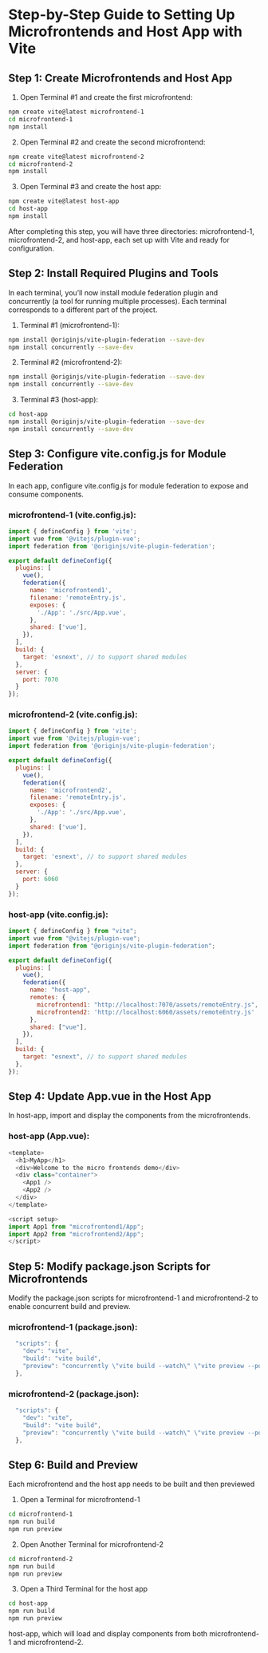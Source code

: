 # Step-by-Step Guide to Setting Up Microfrontends and Host App with Vite

## Step 1: Create Microfrontends and Host App
1. Open Terminal #1 and create the first microfrontend:
```bash
npm create vite@latest microfrontend-1
cd microfrontend-1
npm install
```

2. Open Terminal #2 and create the second microfrontend:
```bash
npm create vite@latest microfrontend-2
cd microfrontend-2
npm install
```

3. Open Terminal #3 and create the host app:
```bash
npm create vite@latest host-app
cd host-app
npm install
```

After completing this step, you will have three directories: microfrontend-1, microfrontend-2, and host-app, each set up with Vite and ready for configuration.

## Step 2: Install Required Plugins and Tools
In each terminal, you’ll now install module federation plugin and concurrently (a tool for running multiple processes). Each terminal corresponds to a different part of the project. 

1. Terminal #1 (microfrontend-1):
```bash
npm install @originjs/vite-plugin-federation --save-dev
npm install concurrently --save-dev
```

2. Terminal #2 (microfrontend-2):
```bash
npm install @originjs/vite-plugin-federation --save-dev
npm install concurrently --save-dev
```

3. Terminal #3 (host-app):
```bash
cd host-app
npm install @originjs/vite-plugin-federation --save-dev
npm install concurrently --save-dev
```

## Step 3: Configure vite.config.js for Module Federation
In each app, configure vite.config.js for module federation to expose and consume components.

### microfrontend-1 (vite.config.js):
```javascript
import { defineConfig } from 'vite';
import vue from '@vitejs/plugin-vue';
import federation from '@originjs/vite-plugin-federation';

export default defineConfig({
  plugins: [
    vue(),
    federation({
      name: 'microfrontend1',
      filename: 'remoteEntry.js',
      exposes: {
        './App': './src/App.vue',
      },
      shared: ['vue'],
    }),
  ],
  build: {
    target: 'esnext', // to support shared modules
  },
  server: {
    port: 7070
  }
});
```
### microfrontend-2 (vite.config.js):
```javascript
import { defineConfig } from 'vite';
import vue from '@vitejs/plugin-vue';
import federation from '@originjs/vite-plugin-federation';

export default defineConfig({
  plugins: [
    vue(),
    federation({
      name: 'microfrontend2',
      filename: 'remoteEntry.js',
      exposes: {
        './App': './src/App.vue',
      },
      shared: ['vue'],
    }),
  ],
  build: {
    target: 'esnext', // to support shared modules
  },
  server: {
    port: 6060
  }
});
```

### host-app (vite.config.js):
```javascript
import { defineConfig } from "vite";
import vue from "@vitejs/plugin-vue";
import federation from "@originjs/vite-plugin-federation";

export default defineConfig({
  plugins: [
    vue(),
    federation({
      name: "host-app",
      remotes: {
        microfrontend1: "http://localhost:7070/assets/remoteEntry.js",
        microfrontend2: 'http://localhost:6060/assets/remoteEntry.js'
      },
      shared: ["vue"],
    }),
  ],
  build: {
    target: "esnext", // to support shared modules
  },
});
```
## Step 4: Update App.vue in the Host App
In host-app, import and display the components from the microfrontends.

### host-app (App.vue):
```javascript
<template>
  <h1>MyApp</h1>
  <div>Welcome to the micro frontends demo</div>
  <div class="container">
    <App1 />
    <App2 />
  </div>
</template>

<script setup>
import App1 from "microfrontend1/App";
import App2 from "microfrontend2/App";
</script>
```

## Step 5: Modify package.json Scripts for Microfrontends
Modify the package.json scripts for microfrontend-1 and microfrontend-2 to enable concurrent build and preview.

### microfrontend-1 (package.json):
```javascript
  "scripts": {
    "dev": "vite",
    "build": "vite build",
    "preview": "concurrently \"vite build --watch\" \"vite preview --port 7070 --strictPort\""
  },
```
### microfrontend-2 (package.json):
```javascript
  "scripts": {
    "dev": "vite",
    "build": "vite build",
    "preview": "concurrently \"vite build --watch\" \"vite preview --port 6060 --strictPort\""
  },
```

## Step 6: Build and Preview
Each microfrontend and the host app needs to be built and then previewed

1. Open a Terminal for microfrontend-1
```bash
cd microfrontend-1
npm run build
npm run preview
```

2. Open Another Terminal for microfrontend-2
```bash
cd microfrontend-2
npm run build
npm run preview
```

3. Open a Third Terminal for the host app
```bash
cd host-app
npm run build
npm run preview
```

host-app, which will load and display components from both microfrontend-1 and microfrontend-2.